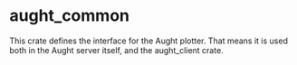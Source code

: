 # aught_common

This crate defines the interface for the Aught plotter. That means it is used both in the Aught server itself, and the aught\_client crate.
